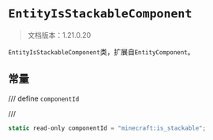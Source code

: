 # `EntityIsStackableComponent`

> 文档版本：1.21.0.20

`EntityIsStackableComponent`类，扩展自`EntityComponent`。

## 常量

/// define
`componentId`


///

```js
static read-only componentId = "minecraft:is_stackable";
```

